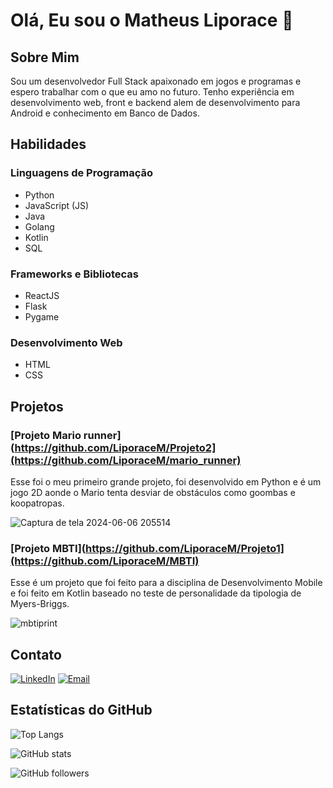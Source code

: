 # Olá, Eu sou o Matheus Liporace 👋

## Sobre Mim
Sou um desenvolvedor Full Stack apaixonado em jogos e programas e espero trabalhar com o que eu amo no futuro. Tenho experiência em desenvolvimento web, front e backend alem de desenvolvimento para Android e conhecimento em Banco de Dados.

## Habilidades
### Linguagens de Programação
- Python
- JavaScript (JS)
- Java
- Golang
- Kotlin
- SQL

### Frameworks e Bibliotecas
- ReactJS
- Flask
- Pygame

### Desenvolvimento Web
- HTML
- CSS

## Projetos


### [Projeto Mario runner](https://github.com/LiporaceM/Projeto2](https://github.com/LiporaceM/mario_runner)
Esse foi o meu primeiro grande projeto, foi desenvolvido em Python e é um jogo 2D aonde o Mario tenta desviar de obstáculos como goombas e koopatropas.

![Captura de tela 2024-06-06 205514](https://github.com/LiporaceM/LiporaceM/assets/108703224/c9bfec36-1baf-47f0-9a7c-d34a0dc7dd29)

### [Projeto MBTI](https://github.com/LiporaceM/Projeto1](https://github.com/LiporaceM/MBTI)
Esse é um projeto que foi feito para a disciplina de Desenvolvimento Mobile e foi feito em Kotlin baseado no teste de personalidade da tipologia de Myers-Briggs.

![mbtiprint](https://github.com/LiporaceM/LiporaceM/assets/108703224/0b11010c-9a49-48a1-b2ad-f3d7ba8c0342)

## Contato
[![LinkedIn](https://img.shields.io/badge/-LinkedIn-blue?style=flat-square&logo=linkedin&logoColor=white)](https://www.linkedin.com/in/matheusliporace/)
[![Email](https://img.shields.io/badge/-Email-c14438?style=flat-square&logo=gmail&logoColor=white)](mailto:matheusliporace@gmail.com)

## Estatísticas do GitHub
![Top Langs](https://github-readme-stats.vercel.app/api/top-langs/?username=LiporaceM&layout=compact&theme=dark)


![GitHub stats](https://github-readme-stats.vercel.app/api?username=LiporaceM&show_icons=true&theme=dark)

![GitHub followers](https://img.shields.io/github/followers/LiporaceM?style=social)
